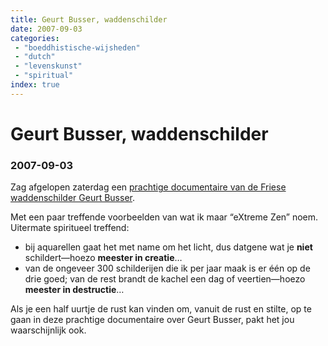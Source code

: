 ```yaml
---
title: Geurt Busser, waddenschilder
date: 2007-09-03
categories:
 - "boeddhistische-wijsheden"
 - "dutch"
 - "levenskunst"
 - "spiritual"
index: true
---
```


# Geurt Busser, waddenschilder
### 2007-09-03

Zag afgelopen zaterdag een [prachtige documentaire van de Friese waddenschilder Geurt Busser](https://weromrop.omropfryslan.nl/nl/uitzending/ik-wil-schilderen-portret-van-geurt-busser).

Met een paar treffende voorbeelden van wat ik maar “eXtreme Zen” noem. Uitermate spiritueel treffend:
- bij aquarellen gaat het met name om het licht, dus datgene wat je **niet** schildert—hoezo **meester in creatie**…
- van de ongeveer 300 schilderijen die ik per jaar maak is er één op de drie goed; van de rest brandt de kachel een dag of veertien—hoezo **meester in destructie**…

Als je een half uurtje de rust kan vinden om, vanuit de rust en stilte, op te gaan in deze prachtige documentaire over Geurt Busser, pakt het jou waarschijnlijk ook.
